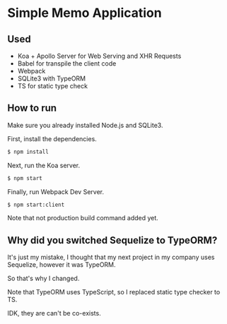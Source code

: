 # Simple Memo Application
## Used
- Koa + Apollo Server for Web Serving and XHR Requests
- Babel for transpile the client code
- Webpack
- SQLite3 with TypeORM
- TS for static type check


## How to run
Make sure you already installed Node.js and SQLite3.

First, install the dependencies.

```bash
$ npm install
```

Next, run the Koa server.

```bash
$ npm start
```

Finally, run Webpack Dev Server.

```bash
$ npm start:client
```

Note that not production build command added yet.


## Why did you switched Sequelize to TypeORM?
It's just my mistake, I thought that my next project in my company uses Sequelize, however it was TypeORM.

So that's why I changed.

Note that TypeORM uses TypeScript, so I replaced static type checker to TS.

IDK, they are can't be co-exists.
